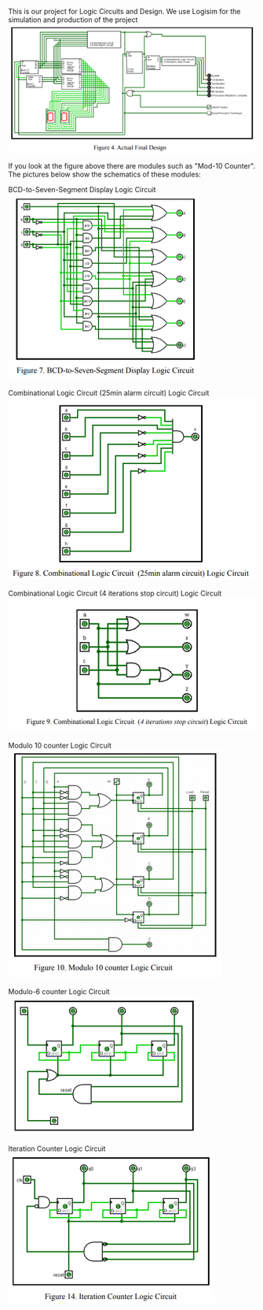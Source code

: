 This is our project for Logic Circuits and Design. We use Logisim for the simulation and production of the project
![Actual Circuit](https://github.com/AxcelT/LOGIC-CIRCUITS-AND-DESIGN-PROJECT/blob/main/Fig4ActualDesign.png?raw=true)

If you look at the figure above there are modules such as "Mod-10 Counter". The pictures below show the schematics of these modules:<br />

BCD-to-Seven-Segment Display Logic Circuit<br />
![BCD-to-Seven-Segment Display Logic Circuit](https://github.com/AxcelT/LOGIC-CIRCUITS-AND-DESIGN-PROJECT/blob/main/Fig7.png?raw=true)<br />
<br />
Combinational Logic Circuit (25min alarm circuit) Logic Circuit<br />
![Combinational Logic Circuit (25min alarm circuit) Logic Circuit](https://github.com/AxcelT/LOGIC-CIRCUITS-AND-DESIGN-PROJECT/blob/main/Fig8.png?raw=true)<br />
<br />
Combinational Logic Circuit (4 iterations stop circuit) Logic Circuit<br />
![Combinational Logic Circuit (25min alarm circuit) Logic Circuit](https://github.com/AxcelT/LOGIC-CIRCUITS-AND-DESIGN-PROJECT/blob/main/Fig9.png?raw=true)<br />
<br />
Modulo 10 counter Logic Circuit<br />
![Combinational Logic Circuit (25min alarm circuit) Logic Circuit](https://github.com/AxcelT/LOGIC-CIRCUITS-AND-DESIGN-PROJECT/blob/main/Fig10.png?raw=true)<br />
<br />
Modulo-6 counter Logic Circuit<br />
![Combinational Logic Circuit (25min alarm circuit) Logic Circuit](https://github.com/AxcelT/LOGIC-CIRCUITS-AND-DESIGN-PROJECT/blob/main/mod6.png?raw=true)<br />
<br />
Iteration Counter Logic Circuit<br />
![Combinational Logic Circuit (25min alarm circuit) Logic Circuit](https://github.com/AxcelT/LOGIC-CIRCUITS-AND-DESIGN-PROJECT/blob/main/Fig14.png?raw=true)<br />
